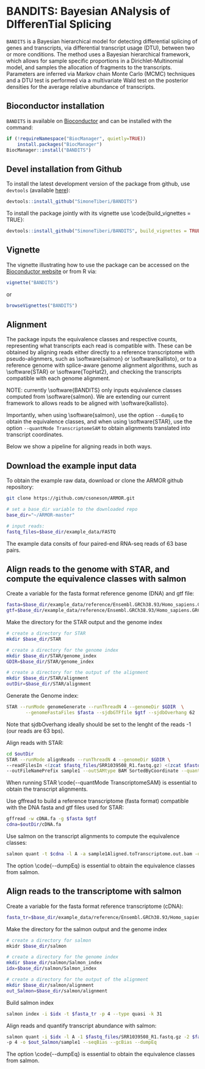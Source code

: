 # BANDITS: Bayesian ANalysis of DIfferenTial Splicing
`BANDITS` is a Bayesian hierarchical model for detecting differential splicing of genes and transcripts,
via differential transcript usage (DTU), 
between two or more conditions.
The method uses a Bayesian hierarchical framework, which allows for sample specific proportions
in a Dirichlet-Multinomial model, and samples the allocation of fragments to the transcripts.
Parameters are inferred via Markov chain Monte Carlo (MCMC) techniques and a DTU test is performed 
via a multivariate Wald test on the posterior densities for the average relative abundance of transcripts.

## Bioconductor installation 
`BANDITS` is available on [Bioconductor](https://www.bioconductor.org/packages/release/bioc/html/BANDITS.html) and can be installed with the command:
``` r
if (!requireNamespace("BiocManager", quietly=TRUE))
    install.packages("BiocManager")
BiocManager::install("BANDITS")
```

## Devel installation from Github
To install the latest development version of the package from github, use `devtools` (available [here](https://github.com/hadley/devtools)):
``` r
devtools::install_github("SimoneTiberi/BANDITS")
```

To install the package jointly with its vignette use \code{build_vignettes = TRUE}:
``` r
devtools::install_github("SimoneTiberi/BANDITS", build_vignettes = TRUE)
```

## Vignette
The vignette illustrating how to use the package can be accessed on the 
[Bioconductor website](https://www.bioconductor.org/packages/release/bioc/vignettes/BANDITS/inst/doc/BANDITS.pdf)
or from R via:
``` r
vignette("BANDITS")
```
or
``` r
browseVignettes("BANDITS")
```

## Alignment
The package inputs the equivalence classes and respective counts, representing what transcripts each read is compatible with.
These can be obtained by aligning reads either directly to a reference transcriptome with pseudo-alignmers, such as \software{salmon} or \software{kallisto}, or to a reference genome with splice-aware genome alignment algorithms, such as \software{STAR} or \software{TopHat2}, and checking the transcripts compatible with each genome alignment.

NOTE: currently \software{BANDITS} only inputs equivalence classes computed from \software{salmon}.
We are extending our current framework to allows reads to be aligned with \software{kallisto}.

Importantly, when using \software{salmon}, use the option `--dumpEq` to obtain the equivalence classes, and when using \software{STAR}, use the option `--quantMode TranscriptomeSAM` to obtain alignments translated into transcript coordinates.

Below we show a pipeline for aligning reads in both ways.

## Download the example input data
To obtain the example raw data, download or clone the ARMOR github repository:
``` bash
git clone https://github.com/csoneson/ARMOR.git

# set a base_dir variable to the downloaded repo
base_dir="~/ARMOR-master"

# input reads:
fastq_files=$base_dir/example_data/FASTQ
```

The example data consits of four paired-end RNA-seq reads of 63 base pairs.

## Align reads to the genome with STAR, and compute the equivalence classes with salmon
Create a variable for the fasta format reference genome (DNA) and gtf file:
``` bash
fasta=$base_dir/example_data/reference/Ensembl.GRCh38.93/Homo_sapiens.GRCh38.dna.chromosome.1.1.10M.fa
gtf=$base_dir/example_data/reference/Ensembl.GRCh38.93/Homo_sapiens.GRCh38.93.1.1.10M.gtf
```

Make the directory for the STAR output and the genome index
``` bash
# create a directory for STAR
mkdir $base_dir/STAR

# create a directory for the genome index
mkdir $base_dir/STAR/genome_index
GDIR=$base_dir/STAR/genome_index

# create a directory for the output of the alignment
mkdir $base_dir/STAR/alignment
outDir=$base_dir/STAR/alignment
```

Generate the Genome index:
``` bash
STAR --runMode genomeGenerate --runThreadN 4 --genomeDir $GDIR  \
	   --genomeFastaFiles $fasta --sjdbGTFfile $gtf --sjdbOverhang 62
```
Note that sjdbOverhang ideally should be set to the lenght of the reads -1 (our reads are 63 bps).

Align reads with STAR:
``` bash
cd $outDir
STAR --runMode alignReads --runThreadN 4 --genomeDir $GDIR \
--readFilesIn <(zcat $fastq_files/SRR1039508_R1.fastq.gz) <(zcat $fastq_files/SRR1039508_R2.fastq.gz) \
--outFileNamePrefix sample1 --outSAMtype BAM SortedByCoordinate --quantMode TranscriptomeSAM
```
When running STAR \code{--quantMode TranscriptomeSAM} is essential to obtain the transcript alignments.

Use gffread to build a reference transcriptome (fasta format) compatible with the DNA fasta and gtf files used for STAR:
``` bash
gffread -w cDNA.fa -g $fasta $gtf
cdna=$outDir/cDNA.fa
```

Use salmon on the transcript alignments to compute the equivalence classes:
``` bash
salmon quant -t $cdna -l A -a sample1Aligned.toTranscriptome.out.bam -o sample1 -p 4 --dumpEq
```
The option \code{--dumpEq} is essential to obtain the equivalence classes from salmon.


## Align reads to the transcriptome with salmon
Create a variable for the fasta format reference transcriptome (cDNA):
``` bash
fasta_tr=$base_dir/example_data/reference/Ensembl.GRCh38.93/Homo_sapiens.GRCh38.cdna.all.1.1.10M.fa.gz
```

Make the directory for the salmon output and the genome index
``` bash
# create a directory for salmon
mkidr $base_dir/salmon

# create a directory for the genome index
mkdir $base_dir/salmon/Salmon_index
idx=$base_dir/salmon/Salmon_index

# create a directory for the output of the alignment
mkdir $base_dir/salmon/alignment
out_Salmon=$base_dir/salmon/alignment
```

Build salmon index
``` bash
salmon index -i $idx -t $fasta_tr -p 4 --type quasi -k 31
```

Align reads and quantify transcript abundance with salmon:
``` bash
salmon quant -i $idx -l A -1 $fastq_files/SRR1039508_R1.fastq.gz -2 $fastq_files/SRR1039508_R2.fastq.gz \
-p 4 -o $out_Salmon/sample1 --seqBias --gcBias --dumpEq
```
The option \code{--dumpEq} is essential to obtain the equivalence classes from salmon.
